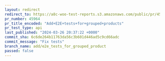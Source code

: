 ```yaml
---
layout: redirect
redirect_to: https://a8c-woo-test-reports.s3.amazonaws.com/public/pr/45964/api/index.html
pr_number: 45964
pr_title_encoded: "Add+E2E+tests+for+grouped+products"
pr_test_type: api
last_published: "2024-03-26 20:37:22 +0000"
commit_sha: 6c6de264b11763da56c3b601d446ad5c9cd66adc
commit_message: "Fix tests"
branch_name: add/e2e_tests_for_grouped_product
passed: false
---
```

